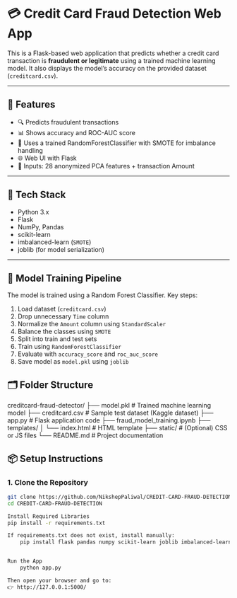 # 💳 Credit Card Fraud Detection Web App

This is a Flask-based web application that predicts whether a credit card transaction is **fraudulent or legitimate** using a trained machine learning model. It also displays the model’s accuracy on the provided dataset (`creditcard.csv`).

---

## 🚀 Features

- 🔍 Predicts fraudulent transactions
- 📊 Shows accuracy and ROC-AUC score
- 🧠 Uses a trained RandomForestClassifier with SMOTE for imbalance handling
- 🌐 Web UI with Flask
- 📁 Inputs: 28 anonymized PCA features + transaction Amount

---

## 🧰 Tech Stack

- Python 3.x
- Flask
- NumPy, Pandas
- scikit-learn
- imbalanced-learn (`SMOTE`)
- joblib (for model serialization)

---

## 🧠 Model Training Pipeline

The model is trained using a Random Forest Classifier. Key steps:

1. Load dataset (`creditcard.csv`)
2. Drop unnecessary `Time` column
3. Normalize the `Amount` column using `StandardScaler`
4. Balance the classes using `SMOTE`
5. Split into train and test sets
6. Train using `RandomForestClassifier`
7. Evaluate with `accuracy_score` and `roc_auc_score`
8. Save model as `model.pkl` using `joblib`

## 🗂 Folder Structure

creditcard-fraud-detector/
├── model.pkl # Trained machine learning model
├── creditcard.csv # Sample test dataset (Kaggle dataset)
├── app.py # Flask application code
├── fraud_model_training.ipynb
├── templates/
│ └── index.html # HTML template
├── static/ # (Optional) CSS or JS files
└── README.md # Project documentation

## 📦 Setup Instructions

### 1. Clone the Repository

```bash
git clone https://github.com/NikshepPaliwal/CREDIT-CARD-FRAUD-DETECTION.git
cd CREDIT-CARD-FRAUD-DETECTION

Install Required Libraries
pip install -r requirements.txt

If requirements.txt does not exist, install manually:
    pip install flask pandas numpy scikit-learn joblib imbalanced-learn


Run the App
    python app.py

Then open your browser and go to:
👉 http://127.0.0.1:5000/
